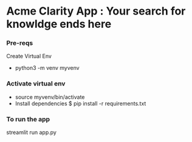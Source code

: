 
# Acme Clarity App : Your search for knowldge ends here
### Pre-reqs
Create Virtual Env
* python3 -m venv myvenv
### Activate virtual env 
* source myvenv/bin/activate
* Install dependencies
$ pip install -r requirements.txt

### To run the app 
streamlit run app.py
